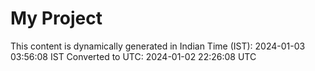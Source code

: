 # My Project

This content is dynamically generated in Indian Time (IST): 2024-01-03 03:56:08 IST
Converted to UTC: 2024-01-02 22:26:08 UTC
